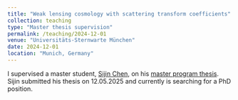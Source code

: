 ```yaml
---
title: "Weak lensing cosmology with scattering transform coefficients"
collection: teaching
type: "Master thesis supervision"
permalink: /teaching/2024-12-01
venue: "Universitäts-Sternwarte München"
date: 2024-12-01
location: "Munich, Germany"
---
```


I supervised a master student, [Sijin Chen](https://chen-sijin.github.io/Sijin-Chen.github.io/), on his [master program thesis](https://chen-sijin.github.io/Sijin-Chen.github.io/files/thesis/Sijin_Master_Thesis.pdf). Sijin submitted his thesis on 12.05.2025 and currently is searching for a PhD position.
